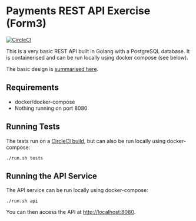 # Payments REST API Exercise (Form3)
[![CircleCI](https://circleci.com/gh/liamg/form3-test-payments-api.svg?style=svg)](https://circleci.com/gh/liamg/form3-test-payments-api)

This is a very basic REST API built in Golang with a PostgreSQL database. It is containerised and can be run locally using docker compose (see below).

The basic design is [summarised here](design.pdf).

## Requirements

- docker/docker-compose
- Nothing running on port 8080

## Running Tests

The tests run on a [CircleCI build](https://circleci.com/gh/liamg/form3-test-payments-api), but can also be run locally using docker-compose:

```
./run.sh tests
```

## Running the API Service

The API service can be run locally using docker-compose:

```
./run.sh api
```

You can then access the API at [http://localhost:8080](http://localhost:8080).

